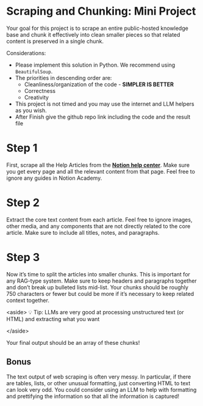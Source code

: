 # Scraping and Chunking: Mini Project

Your goal for this project is to scrape an entire public-hosted knowledge base and chunk it effectively into clean smaller pieces so that related content is preserved in a single chunk.

Considerations:

* Please implement this solution in Python. We recommend using `BeautifulSoup`.  
* The priorities in descending order are:  
  * Cleanliness/organization of the code \- **SIMPLER IS BETTER**  
  * Correctness  
  * Creativity  
* This project is not timed and you may use the internet and LLM helpers as you wish.  
* After Finish give the github repo link including the code and the result file

# **Step 1**

First, scrape all the Help Articles from the [**Notion help center**](https://www.notion.so/help). Make sure you get every page and all the relevant content from that page. Feel free to ignore any guides in Notion Academy.

# **Step 2**

Extract the core text content from each article. Feel free to ignore images, other media, and any components that are not directly related to the core article. Make sure to include all titles, notes, and paragraphs.

# **Step 3**

Now it’s time to split the articles into smaller chunks. This is important for any RAG-type system. Make sure to keep headers and paragraphs together and don’t break up bulleted lists mid-list. Your chunks should be roughly 750 characters or fewer but could be more if it’s necessary to keep related context together.

\<aside\> 💡 Tip: LLMs are very good at processing unstructured text (or HTML) and extracting what you want

\</aside\>

Your final output should be an array of these chunks\!

## **Bonus**

The text output of web scraping is often very messy. In particular, if there are tables, lists, or other unusual formatting, just converting HTML to text can look very odd. You could consider using an LLM to help with formatting and prettifying the information so that all the information is captured\!

